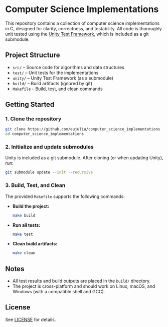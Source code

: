 # Computer Science Implementations

This repository contains a collection of computer science implementations in C, designed for clarity, correctness, and testability. All code is thoroughly unit tested using the [Unity Test Framework](https://github.com/ThrowTheSwitch/Unity), which is included as a git submodule.

## Project Structure

- `src/` – Source code for algorithms and data structures
- `test/` – Unit tests for the implementations
- `unity/` – Unity Test Framework (as a submodule)
- `build/` – Build artifacts (ignored by git)
- `Makefile` – Build, test, and clean commands

## Getting Started

### 1. Clone the repository

```sh
git clone https://github.com/eujuliu/computer_science_implementations
cd computer_science_implementations
```

### 2. Initialize and update submodules

Unity is included as a git submodule. After cloning (or when updating Unity), run:

```sh
git submodule update --init --recursive
```

### 3. Build, Test, and Clean

The provided `Makefile` supports the following commands:

- **Build the project:**
  ```sh
  make build
  ```
- **Run all tests:**
  ```sh
  make test
  ```
- **Clean build artifacts:**
  ```sh
  make clean
  ```

## Notes

- All test results and build outputs are placed in the `build/` directory.
- The project is cross-platform and should work on Linux, macOS, and Windows (with a compatible shell and GCC).

## License

See [LICENSE](https://github.com/eujuliu/computer_science_implementations/blob/main/LICENSE) for details.
